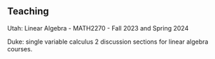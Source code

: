 ## Teaching

Utah:
Linear Algebra - MATH2270 - Fall 2023 and Spring 2024

Duke:
single variable calculus 2 
discussion sections for linear algebra courses.

<!---<iframe src="https://drive.google.com/file/d/19brn9J8vws0Az5qpR-q8xS5QWk8rXn53/preview" width="640" height="480" allow="autoplay"></iframe>--->

